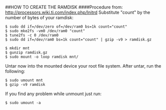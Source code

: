 ##HOW TO CREATE THE RAMDISK
####Procedure from: http://processors.wiki.ti.com/index.php/Initrd
Substitute "count" by the number of bytes of your ramdisk:

~~~~~~
$ sudo dd if=/dev/zero of=/dev/ram0 bs=1k count="count"
$ sudo mke2fs -vm0 /dev/ram0 "count"
$ tune2fs -c 0 /dev/ram0
$ sudo dd if=/dev/ram0 bs=1k count="count" | gzip -v9 > ramdisk.gz
~~~~~~
~~~~~~
$ mkdir mnt
$ gunzip ramdisk.gz
$ sudo mount -o loop ramdisk mnt/
~~~~~~
Untar now into the mounted device your root file system.
After untar, run the following:
~~~~~~
$ sudo umount mnt
$ gzip -v9 ramdisk
~~~~~~
If you find any problem while unmount just run:
~~~~~~
$ sudo umount -a
~~~~~~
